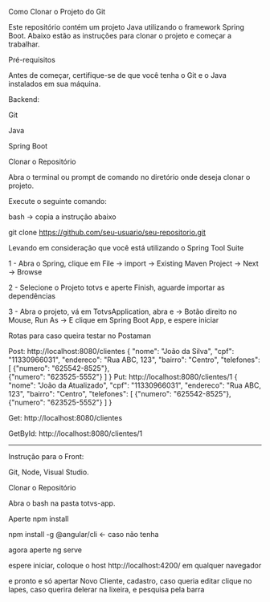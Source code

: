 Como Clonar o Projeto do Git

Este repositório contém um projeto Java utilizando o framework Spring Boot. Abaixo estão as instruções para clonar o projeto e começar a trabalhar.

Pré-requisitos

Antes de começar, certifique-se de que você tenha o Git e o Java instalados em sua máquina.

Backend: 

Git

Java

Spring Boot

Clonar o Repositório

Abra o terminal ou prompt de comando no diretório onde deseja clonar o projeto.

Execute o seguinte comando:

bash -> copia a instrução abaixo

git clone https://github.com/seu-usuario/seu-repositorio.git

Levando em consideração que você está utilizando o Spring Tool Suite

1 - Abra o Spring, clique em File -> import -> Existing Maven Project -> Next -> Browse 

2 - Selecione o Projeto totvs e aperte Finish, aguarde importar as dependências

3 - Abra o projeto, vá em TotvsApplication, abra e -> Botão direito no Mouse, Run As -> E clique em Spring Boot App, e espere iniciar

Rotas para caso queira testar no Postaman

 Post: http://localhost:8080/clientes
 {
	"nome": "João da Silva",
	"cpf": "11330966031",
	"endereco": "Rua ABC, 123",
	"bairro": "Centro",
	"telefones": [
		{"numero": "625542-8525"},	
		{"numero": "623525-5552"}
	]
}
Put: http://localhost:8080/clientes/1
{
	"nome": "João da Atualizado",
	"cpf": "11330966031",
	"endereco": "Rua ABC, 123",
	"bairro": "Centro",
	"telefones": [
		{"numero": "625542-8525"},	
		{"numero": "623525-5552"}
	]
}

Get: http://localhost:8080/clientes

GetById: http://localhost:8080/clientes/1


-------------------------------------------------------------------
Instrução para o Front:

Git,
 Node,
 Visual Studio.
 
Clonar o Repositório

Abra o bash na pasta totvs-app.

Aperte npm install

npm install -g @angular/cli  <- caso não tenha

agora aperte ng serve

espere iniciar, coloque o host http://localhost:4200/ em qualquer navegador

e pronto e só apertar Novo Cliente, cadastro, caso queria editar clique no lapes, caso querira delerar na lixeira, e pesquisa pela barra

